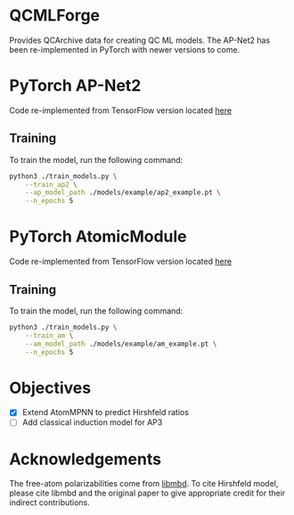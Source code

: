 # QCMLForge

Provides QCArchive data for creating QC ML models. The AP-Net2 has been re-implemented in PyTorch with newer versions to come.

# PyTorch AP-Net2 
Code re-implemented from TensorFlow version located [here](https://github.com/zachglick/apnet)

## Training
To train the model, run the following command:
```bash
python3 ./train_models.py \
    --train_ap2 \
    --ap_model_path ./models/example/ap2_example.pt \
    --n_epochs 5 
```

# PyTorch AtomicModule 
Code re-implemented from TensorFlow version located [here](https://github.com/zachglick/apnet)

## Training
To train the model, run the following command:
```bash
python3 ./train_models.py \
    --train_am \
    --am_model_path ./models/example/am_example.pt \
    --n_epochs 5 
```

# Objectives

- [X] Extend AtomMPNN to predict Hirshfeld ratios
- [ ] Add classical induction model for AP3

# Acknowledgements

The free-atom polarizabilities come from
[libmbd](https://github.com/libmbd/libmbd/blob/master/src/pymbd/vdw-params.csv).
To cite Hirshfeld model, please cite libmbd and the original paper to give
appropriate credit for their indirect contributions.

